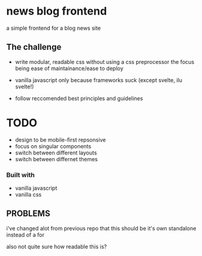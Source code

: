 # news blog frontend
a simple frontend for a blog news site

## The challenge
- write modular, readable css without using a css preprocessor the focus being ease of maintainance/ease to deploy 

- vanilla javascript only because frameworks suck (except svelte, ilu svelte!)

- follow reccomended best principles and guidelines

# TODO
- design to be mobile-first repsonsive
- focus on singular components
- switch between different layouts 
- switch between differnet themes

### Built with
- vanilla javascript
- vanilla css

## PROBLEMS
i've changed alot from previous repo that this should be it's own standalone instead of a for

also not quite sure how readable this is?

